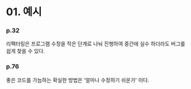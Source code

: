 # 01. 예시

### p.32
리팩터링은 프로그램 수정을 작은 단계로 나눠 진행하여 중간에 실수 하더라도 버그를 쉽게 찾을 수 있다.

### p.76
좋은 코드를 가늠하는 확실한 방법은 '얼마나 수정하기 쉬운가' 이다.